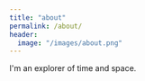 ```yaml
---
title: "about"
permalink: /about/
header:
  image: "/images/about.png"
---
```


I'm an explorer of time and space.
